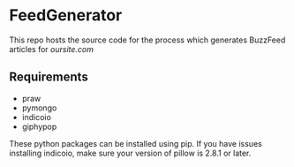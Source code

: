 # FeedGenerator

This repo hosts the source code for the process which generates BuzzFeed articles for *oursite.com*

## Requirements

* praw
* pymongo
* indicoio
* giphypop 

These python packages can be installed using pip. If you have issues installing indicoio, make sure your version of pillow is 2.8.1 or later.
